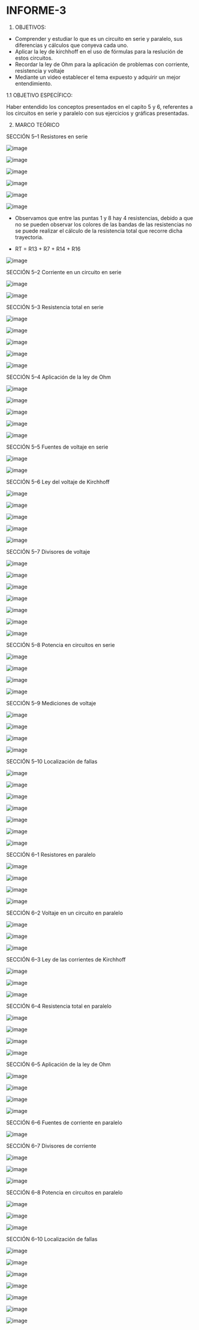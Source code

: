 # INFORME-3

1. OBJETIVOS:

- Comprender y estudiar lo que es un circuito en serie y paralelo, sus diferencias y cálculos que conyeva cada uno.
- Aplicar la ley de kirchhoff en el uso de fórmulas para la reslución de estos circuitos.
- Recordar la ley de Ohm para la aplicación de problemas con corriente, resistencia y voltaje
- Mediante un video establecer el tema expuesto y adquirir un mejor entendimiento.

1.1 OBJETIVO ESPECÍFICO:

Haber entendido los conceptos presentados en el capíto 5 y 6, referentes a los circuitos en serie y paralelo con sus ejercicios y gráficas presentadas.

2. MARCO TEÓRICO



SECCIÓN 5–1 Resistores en serie

![image](https://user-images.githubusercontent.com/117920423/203219380-89566037-02cd-40b5-98ea-efcb46939528.png)

![image](https://user-images.githubusercontent.com/117920423/203408250-50d377eb-3461-416c-8ea3-ea6177e548ce.png)

![image](https://user-images.githubusercontent.com/117920423/203408465-e10dee34-7e24-422f-8168-c3f7472921b2.png)

![image](https://user-images.githubusercontent.com/117920423/203408777-d682b91a-291d-49e9-9e5b-191e0a8683b8.png)



![image](https://user-images.githubusercontent.com/117920423/203219660-c8910be7-15a1-4dac-8d7c-2a2f753417f9.png)

![image](https://user-images.githubusercontent.com/117920423/203223244-5d472476-2452-41cf-a35d-98a86cf921ff.png)

- Observamos que entre las puntas 1 y 8 hay 4 resistencias, debido a que no se pueden observar los colores de las bandas de las resistencias no se puede realizar el cálculo de la resistencia total que recorre dicha trayectoria.

- RT = R13 + R7 + R14 + R16

![image](https://user-images.githubusercontent.com/117920423/203219726-bafd1caf-e1a4-457d-9797-1e7c2ef05206.png)



SECCIÓN 5–2 Corriente en un circuito en serie

![image](https://user-images.githubusercontent.com/117920423/203219838-4eb8a499-fb02-4b3f-bc0b-efee68c42b46.png)



![image](https://user-images.githubusercontent.com/117920423/203219865-f0854470-c458-4ece-8a9b-51e84a55a21b.png)



SECCIÓN 5–3 Resistencia total en serie

![image](https://user-images.githubusercontent.com/117920423/203219935-ddabda1d-72ba-4423-be6b-7e65c557c8fe.png)



![image](https://user-images.githubusercontent.com/117920423/203220005-b993c064-5488-4e3a-b2b9-442274a4dcd0.png)



![image](https://user-images.githubusercontent.com/117920423/203220031-02d55998-8c3a-41c6-b7dd-23b793d188c2.png)



![image](https://user-images.githubusercontent.com/117920423/203220088-8f7ef76f-8566-4d08-a463-173acd218de0.png)

![image](https://user-images.githubusercontent.com/117920423/203223348-1054e757-1cb8-49e1-84c6-3e983ffa4e36.png)



SECCIÓN 5–4 Aplicación de la ley de Ohm

![image](https://user-images.githubusercontent.com/117920423/203220170-434e5ed7-c3e9-4080-b7f7-02feb69efa17.png)



![image](https://user-images.githubusercontent.com/117920423/203220227-8181bebe-3710-45c2-ac76-fa320bd84cbd.png)



![image](https://user-images.githubusercontent.com/117920423/203220273-b083e155-0d37-47af-9e5d-accc604a39b0.png)

![image](https://user-images.githubusercontent.com/117920423/203220304-643d6d1f-fc45-436a-97ea-d758cc1d9ad7.png)



![image](https://user-images.githubusercontent.com/117920423/203220378-371f066d-029b-4e6d-b739-1dca87aef317.png)



SECCIÓN 5–5 Fuentes de voltaje en serie

![image](https://user-images.githubusercontent.com/117920423/203220447-dbd4d073-5739-4c64-a9e2-b4c2454132de.png)



![image](https://user-images.githubusercontent.com/117920423/203220484-226cc487-c1b3-4f3b-890f-582c4323e15c.png)



SECCIÓN 5–6 Ley del voltaje de Kirchhoff

![image](https://user-images.githubusercontent.com/117920423/203220551-1af130b0-348f-49e9-a776-52f8d954f641.png)



![image](https://user-images.githubusercontent.com/117920423/203220586-a6f35e27-f57e-44b9-b3e4-d2db536b0632.png)

![image](https://user-images.githubusercontent.com/117920423/203220619-145ae694-4db9-4eb4-8dec-b90f1919bf3e.png)



![image](https://user-images.githubusercontent.com/117920423/203220710-52da1d0c-0d8d-4f4e-b806-e129b89ae15b.png)

![image](https://user-images.githubusercontent.com/117920423/203220733-f4b46511-b73d-4d6f-8181-ee7b8ed68c44.png)



SECCIÓN 5–7 Divisores de voltaje

![image](https://user-images.githubusercontent.com/117920423/203220830-57eac2cf-098b-4f32-b67d-97294a2a6f60.png)

![image](https://user-images.githubusercontent.com/117920423/203220856-1c68e0a7-27a6-4f3e-995e-525cc2251252.png)



![image](https://user-images.githubusercontent.com/117920423/203220889-e528b502-d386-46a6-b7e8-2b4d152376b6.png)

![image](https://user-images.githubusercontent.com/117920423/203220980-9abff49a-1502-4f8f-8f08-1a0df75e2c5c.png)



![image](https://user-images.githubusercontent.com/117920423/203221025-1cdbe206-d821-4750-bd64-ca0912b45165.png)

![image](https://user-images.githubusercontent.com/117920423/203221050-8840e5da-9829-4087-805f-24d9738a79de.png)



![image](https://user-images.githubusercontent.com/117920423/203221091-40e5dcc2-c997-4f54-8d2c-9457712a5a1a.png)



SECCIÓN 5–8 Potencia en circuitos en serie

![image](https://user-images.githubusercontent.com/117920423/203222227-1b125389-6c43-49ab-b421-5aba50a00304.png)

![image](https://user-images.githubusercontent.com/117920423/203222277-369bbd3a-f46b-45fc-9529-3bd71cbe6f36.png)



![image](https://user-images.githubusercontent.com/117920423/203222342-40e82d0d-1a24-4096-b0f6-20e5fc172df1.png)

![image](https://user-images.githubusercontent.com/117920423/203222370-8a7a33d8-108a-48d0-a821-0060dcce0f18.png)



SECCIÓN 5–9 Mediciones de voltaje

![image](https://user-images.githubusercontent.com/117920423/203222453-49fbd623-84a5-4372-bb45-609e34219e01.png)

![image](https://user-images.githubusercontent.com/117920423/203222485-7acc609a-dfc8-41a5-8973-37346fe25470.png)



![image](https://user-images.githubusercontent.com/117920423/203222518-70f4f97a-3b46-46dc-879d-ace8733c97de.png)

![image](https://user-images.githubusercontent.com/117920423/203222541-25787441-3355-4bbb-8d3d-aaa6bd835223.png)



SECCIÓN 5–10 Localización de fallas

![image](https://user-images.githubusercontent.com/117920423/203222679-ebb8f738-9290-4bf5-96d1-784d700ddc64.png)

![image](https://user-images.githubusercontent.com/117920423/203222714-6c4893cb-91b9-4b99-a1e2-f5bef9f3943a.png)



![image](https://user-images.githubusercontent.com/117920423/203222758-38269a93-15f0-437b-8149-f862ce0a7715.png)

![image](https://user-images.githubusercontent.com/117920423/203222807-1a9bff84-2fc7-42da-b2bb-63536d24c48d.png)

![image](https://user-images.githubusercontent.com/117920423/203222871-688aeaf4-28bc-4961-bf64-cf7dd201e435.png)



![image](https://user-images.githubusercontent.com/117920423/203222908-9b34a5e2-db9a-4a8e-836b-6bab11caba40.png)

![image](https://user-images.githubusercontent.com/117920423/203222938-cef6d6ae-eb31-4b35-9f62-4da398224db0.png)




SECCIÓN 6–1 Resistores en paralelo

![image](https://user-images.githubusercontent.com/117920423/203223860-3e5a8aa1-befe-4679-bd91-ad9616fe063d.png)

![image](https://user-images.githubusercontent.com/117920423/203223890-0c03480b-a1f9-4449-95d1-f256c72d1768.png)



![image](https://user-images.githubusercontent.com/117920423/203223928-cc697f51-37df-448c-97ec-b765b9b514c4.png)

![image](https://user-images.githubusercontent.com/117920423/203223958-2d77e9e0-dd7c-4d2a-b77c-c71d407465cb.png)



SECCIÓN 6–2 Voltaje en un circuito en paralelo

![image](https://user-images.githubusercontent.com/117920423/203224034-b9984b4b-2613-44b0-87a8-6943430e01bd.png)



![image](https://user-images.githubusercontent.com/117920423/203224069-35b00f16-7d0c-47dd-b9a2-3b7c569c8508.png)

![image](https://user-images.githubusercontent.com/117920423/203224087-271b17e7-9fa5-479a-a6a7-a01f95e67d82.png)



SECCIÓN 6–3 Ley de las corrientes de Kirchhoff

![image](https://user-images.githubusercontent.com/117920423/203224140-4fb0cc84-2064-4883-b943-23e0b3355796.png)



![image](https://user-images.githubusercontent.com/117920423/203224184-1f8fa437-afa4-48c5-8958-900831cdfacc.png)



![image](https://user-images.githubusercontent.com/117920423/203224212-e0ac65ba-3d9d-4d35-8820-525df75fa67f.png)



SECCIÓN 6–4 Resistencia total en paralelo

![image](https://user-images.githubusercontent.com/117920423/203224271-0f2297b0-1dc7-4201-ab36-dd0eed7916f7.png)



![image](https://user-images.githubusercontent.com/117920423/203224298-9a8fa41d-cce3-485a-b5a0-04b484779ab3.png)



![image](https://user-images.githubusercontent.com/117920423/203224358-1f4735a2-1198-4341-a436-3b340fbd7b44.png)



![image](https://user-images.githubusercontent.com/117920423/203224398-3f0a63b9-457a-478f-8d9e-d5d4058e4225.png)



SECCIÓN 6–5 Aplicación de la ley de Ohm

![image](https://user-images.githubusercontent.com/117920423/203224460-d364c19d-4da4-4b42-8a6d-d4d77f111ccf.png)



![image](https://user-images.githubusercontent.com/117920423/203224503-a1596c02-0b67-45b8-a4ac-c052a1f1a5f9.png)



![image](https://user-images.githubusercontent.com/117920423/203224534-9e442ffa-4c33-4537-8c0c-d56f70614bee.png)



![image](https://user-images.githubusercontent.com/117920423/203224612-695472e7-9916-4230-825a-f8e86349e5c4.png)



SECCIÓN 6–6 Fuentes de corriente en paralelo

![image](https://user-images.githubusercontent.com/117920423/203224661-f26d877f-fb7b-461f-a5f8-9183014d78da.png)



SECCIÓN 6–7 Divisores de corriente

![image](https://user-images.githubusercontent.com/117920423/203224749-ac6192b4-5360-43c7-8b9d-827ac0224e28.png)



![image](https://user-images.githubusercontent.com/117920423/203224772-a74bf16d-3dfa-443c-b7eb-8bf9696374af.png)



![image](https://user-images.githubusercontent.com/117920423/203224805-68a22b21-5bcf-4e79-a8f2-f9453d907264.png)



SECCIÓN 6–8 Potencia en circuitos en paralelo

![image](https://user-images.githubusercontent.com/117920423/203224893-e72926bc-b989-458c-884d-19c9966b8e53.png)

![image](https://user-images.githubusercontent.com/117920423/203224935-10f16e38-c838-4c37-8f14-154c8bbdca8a.png)



![image](https://user-images.githubusercontent.com/117920423/203224984-8d3e1cd7-3973-4097-9f79-4b468061da93.png)



SECCIÓN 6–10 Localización de fallas

![image](https://user-images.githubusercontent.com/117920423/203225030-f1dd2da0-0bd3-49de-9100-472a0fe5617b.png)



![image](https://user-images.githubusercontent.com/117920423/203225095-7a954997-f1b0-4110-8907-c5f49f9f3a80.png)

![image](https://user-images.githubusercontent.com/117920423/203225111-dc65b386-5557-4e26-80b9-00c8054a5096.png)



![image](https://user-images.githubusercontent.com/117920423/203225152-f0ceebf9-6d52-4ae3-bca2-7b8d8259b940.png)

![image](https://user-images.githubusercontent.com/117920423/203225198-5ae2a34d-27c8-49ea-9274-e7b50e02deea.png)



![image](https://user-images.githubusercontent.com/117920423/203225215-2856fe6d-8ad3-4b37-89dd-54dc489601f8.png)

![image](https://user-images.githubusercontent.com/117920423/203225241-3fbcfd58-c057-4bc2-8ac1-f22c7c31091d.png)







































